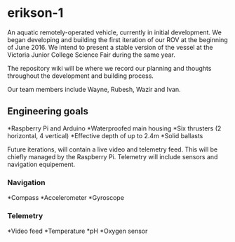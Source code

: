 # erikson-1
An aquatic remotely-operated vehicle, currently in initial development. 
We began developing and building the first iteration of our ROV at the beginning of June 2016. We intend to present a stable version of the vessel at the Victoria Junior College Science Fair during the same year. 

The repository wiki will be where we record our planning and thoughts throughout the development and building process. 

Our team members include Wayne, Rubesh, Wazir and Ivan. 

## Engineering goals

*Raspberry Pi and Arduino
*Waterproofed main housing
*Six thrusters (2 horizontal, 4 vertical)
*Effective depth of up to 2.4m
*Solid ballasts

Future iterations, will contain a live video and telemetry feed. This will be chiefly managed by the Raspberry Pi. Telemetry will include sensors and navigation equipement.

### Navigation

*Compass
*Accelerometer
*Gyroscope

### Telemetry

*Video feed
*Temperature
*pH
*Oxygen sensor
